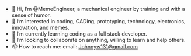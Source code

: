 - 👋 Hi, I’m @MemeEngineer, a mechanical engineer by training and with a sense of humor.
- 👀 I’m interested in coding, CADing, prototyping, technology, electronics, innovation, and memes.
- 🌱 I’m currently learning coding as a full stack developer. 
- 💞️ I’m looking to collaborate on anything, willing to learn and help others.
- 📫 How to reach me: email: Johnnyw131@gmail.com

<!---
MemeEngineer/MemeEngineer is a ✨ special ✨ repository because its `README.md` (this file) appears on your GitHub profile.
You can click the Preview link to take a look at your changes.
--->
